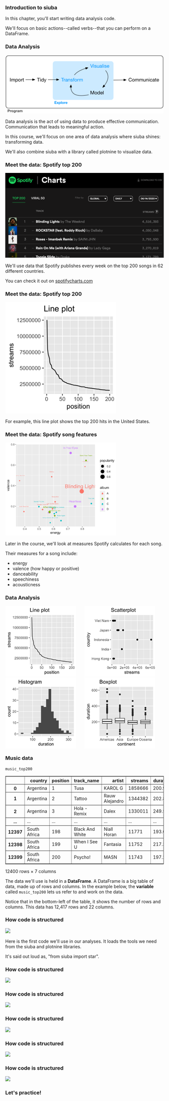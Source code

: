 <section class=""><section class="">

# Introduction to siuba
<aside class="notes">


In this chapter, you'll start writing data analysis code.

We'll focus on basic actions--called verbs--that you can perform on a DataFrame.

</aside></section></section><section class=""><section class="">

# Data Analysis

![](model-workflow.png)
<aside class="notes">


Data analysis is the act of using data to produce effective communication.
Communication that leads to meaningful action.

In this course, we'll focus on one area of data analysis where siuba shines: transforming data.

We'll also combine siuba with a library called plotnine to visualize data.

</aside></section></section><section class=""><section class="">

# Meet the data: Spotify top 200

![](spotify_site.png)
<aside class="notes">


We'll use data that Spotify publishes every week on the top 200 songs in 62 different countries.

You can check it out on <a href="https://spotifycharts.com/regional/global/weekly/latest" target ="_blank">spotifycharts.com</a>

</aside></section></section><section class=""><section class="">

# Meet the data: Spotify top 200

<div style="width: 70%">

<img src="plot-line.png">

</div>

<aside class="notes">


For example, this line plot shows the top 200 hits in the United States.

</aside></section></section><section class=""><section class="">

# Meet the data: Spotify song features

<div style="width: 70%">

![](plot-weeknd-features.png)

</div>
<aside class="notes">


Later in the course, we'll look at measures Spotify calculates for each song.

Their measures for a song include:

* energy
* valence (how happy or positive)
* danceability
* speechiness
* acousticness

</aside></section></section><section class=""><section class="">

# Data Analysis

<div>
<style scoped>
.container{
    display: flex;
}
.col{
    flex: 1;
    height: 450px;
}
img {
    max-height: 50%;
}
</style>

<div class="container" height="450px">

<div class="col" width="50%">
<img src="plot-line.png">
<img src="plot-hist.png">

</div>

<div class="col" width="50%">
<img src="plot-point.png">
<img src="plot-box.png">

</div>

</div>
</div>


</section></section><section class=""><section class="">

# Music data

```python
music_top200
```




<div>
<style scoped>
    .dataframe tbody tr th:only-of-type {
        vertical-align: middle;
    }

    .dataframe tbody tr th {
        vertical-align: top;
    }

    .dataframe thead th {
        text-align: right;
    }
</style>
<table border="1" class="dataframe">
  <thead>
    <tr style="text-align: right;">
      <th></th>
      <th>country</th>
      <th>position</th>
      <th>track_name</th>
      <th>artist</th>
      <th>streams</th>
      <th>duration</th>
      <th>continent</th>
    </tr>
  </thead>
  <tbody>
    <tr>
      <th>0</th>
      <td>Argentina</td>
      <td>1</td>
      <td>Tusa</td>
      <td>KAROL G</td>
      <td>1858666</td>
      <td>200.960</td>
      <td>Americas</td>
    </tr>
    <tr>
      <th>1</th>
      <td>Argentina</td>
      <td>2</td>
      <td>Tattoo</td>
      <td>Rauw Alejandro</td>
      <td>1344382</td>
      <td>202.887</td>
      <td>Americas</td>
    </tr>
    <tr>
      <th>2</th>
      <td>Argentina</td>
      <td>3</td>
      <td>Hola - Remix</td>
      <td>Dalex</td>
      <td>1330011</td>
      <td>249.520</td>
      <td>Americas</td>
    </tr>
    <tr>
      <th>...</th>
      <td>...</td>
      <td>...</td>
      <td>...</td>
      <td>...</td>
      <td>...</td>
      <td>...</td>
      <td>...</td>
    </tr>
    <tr>
      <th>12397</th>
      <td>South Africa</td>
      <td>198</td>
      <td>Black And White</td>
      <td>Niall Horan</td>
      <td>11771</td>
      <td>193.090</td>
      <td>Africa</td>
    </tr>
    <tr>
      <th>12398</th>
      <td>South Africa</td>
      <td>199</td>
      <td>When I See U</td>
      <td>Fantasia</td>
      <td>11752</td>
      <td>217.347</td>
      <td>Africa</td>
    </tr>
    <tr>
      <th>12399</th>
      <td>South Africa</td>
      <td>200</td>
      <td>Psycho!</td>
      <td>MASN</td>
      <td>11743</td>
      <td>197.217</td>
      <td>Africa</td>
    </tr>
  </tbody>
</table>
<p>12400 rows × 7 columns</p>
</div>


<aside class="notes">


The data we'll use is held in a **DataFrame**. A DataFrame is a big table of data, made up of rows and columns. In the example below, the **variable** called `music_top200` lets us refer to and work on the data.

Notice that in the bottom-left of the table, it shows the number of rows and columns. This data has 12,417 rows and 22 columns.


</aside></section></section><section data-transition="none none" class=""><section data-transition="none none" class="">

# How code is structured

![](model-structure-code-1.png)
<aside class="notes">


Here is the first code we'll use in our analyses.
It loads the tools we need from the siuba and plotnine libraries.

It's said out loud as, "from siuba import star".

</aside></section><section data-transition="none none" class="">

# How code is structured

![](model-structure-code-2.png)
</section><section data-transition="none none" class="">

# How code is structured

![](model-structure-code-3.png)
</section><section data-transition="none none" class="">

# How code is structured

![](model-structure-code-4.png)
</section><section data-transition="none none" class="">

# How code is structured

![](model-structure-code-5.png)
</section><section data-transition="none none" class="">

# How code is structured

![](model-structure-code-6.png)
</section></section><section class=""><section class="">

# Let's practice!
</section></section>